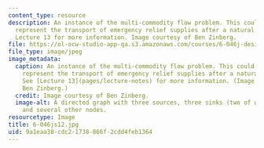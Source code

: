 ```yaml
---
content_type: resource
description: An instance of the multi-commodity flow problem. This could be used to
  represent the transport of emergency relief supplies after a natural disaster. See
  Lecture 13 for more information. Image courtesy of Ben Zinberg.
file: https://ol-ocw-studio-app-qa.s3.amazonaws.com/courses/6-046j-design-and-analysis-of-algorithms-spring-2012/9a1eaa38cdc21738866f2cdd4feb1364_6-046js12.jpg
file_type: image/jpeg
image_metadata:
  caption: An instance of the multi-commodity flow problem. This could be used to
    represent the transport of emergency relief supplies after a natural disaster.
    See [Lecture 13](pages/lecture-notes) for more information. (Image courtesy of
    Ben Zinberg.)
  credit: Image courtesy of Ben Zinberg.
  image-alt: A directed graph with three sources, three sinks (two of which are distinct),
    and several other nodes.
resourcetype: Image
title: 6-046js12.jpg
uid: 9a1eaa38-cdc2-1738-866f-2cdd4feb1364
---
```

